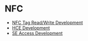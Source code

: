   # NFC<!--nfc-->
  - [NFC Tag Read/Write Development](nfc-tag-access-guide.md)
  - [HCE Development](nfc-hce-guide.md)
  - [SE Access Development](nfc-se-access-guide.md)
